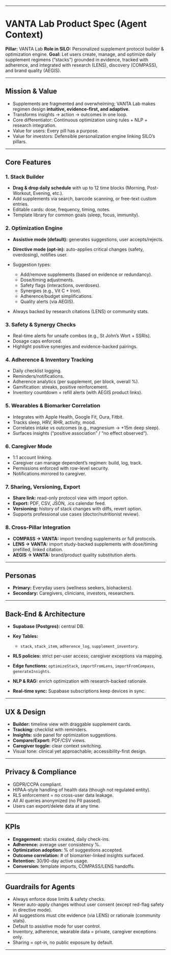 
---

# VANTA Lab Product Spec (Agent Context)

**Pillar:** VANTA Lab
**Role in SILO:** Personalized supplement protocol builder & optimization engine.
**Goal:** Let users create, manage, and optimize daily supplement regimens (“stacks”) grounded in evidence, tracked with adherence, and integrated with research (LENS), discovery (COMPASS), and brand quality (AEGIS).

---

## Mission & Value

* Supplements are fragmented and overwhelming; VANTA Lab makes regimen design **intuitive, evidence-first, and adaptive.**
* Transforms insights → action → outcomes in one loop.
* Core differentiator: Continuous optimization using rules + NLP + research integration.
* Value for users: Every pill has a purpose.
* Value for investors: Defensible personalization engine linking SILO’s pillars.

---

## Core Features

### 1. Stack Builder

* **Drag & drop daily schedule** with up to 12 time blocks (Morning, Post-Workout, Evening, etc.).
* Add supplements via search, barcode scanning, or free-text custom entries.
* Editable cards: dose, frequency, timing, notes.
* Template library for common goals (sleep, focus, immunity).

### 2. Optimization Engine

* **Assistive mode (default):** generates suggestions, user accepts/rejects.
* **Directive mode (opt-in):** auto-applies critical changes (safety, overdosing), notifies user.
* Suggestion types:

  * Add/remove supplements (based on evidence or redundancy).
  * Dose/timing adjustments.
  * Safety flags (interactions, overdoses).
  * Synergies (e.g., Vit C + Iron).
  * Adherence/budget simplifications.
  * Quality alerts (via AEGIS).
* Always backed by research citations (LENS) or community stats.

### 3. Safety & Synergy Checks

* Real-time alerts for unsafe combos (e.g., St John’s Wort + SSRIs).
* Dosage caps enforced.
* Highlight positive synergies and evidence-backed pairings.

### 4. Adherence & Inventory Tracking

* Daily checklist logging.
* Reminders/notifications.
* Adherence analytics (per supplement, per block, overall %).
* Gamification: streaks, positive reinforcement.
* Inventory countdown + refill alerts (with AEGIS product links).

### 5. Wearables & Biomarker Correlation

* Integrates with Apple Health, Google Fit, Oura, Fitbit.
* Tracks sleep, HRV, RHR, activity, mood.
* Correlates intake vs outcomes (e.g., magnesium → +15m deep sleep).
* Surfaces insights (“positive association” / “no effect observed”).

### 6. Caregiver Mode

* 1:1 account linking.
* Caregiver can manage dependent’s regimen: build, log, track.
* Permissions enforced with row-level security.
* Notifications mirrored to caregiver.

### 7. Sharing, Versioning, Export

* **Share link:** read-only protocol view with import option.
* **Export:** PDF, CSV, JSON, .ics calendar feed.
* **Versioning:** history of stack changes with diffs, revert option.
* Supports professional use cases (doctor/nutritionist review).

### 8. Cross-Pillar Integration

* **COMPASS → VANTA:** import trending supplements or full protocols.
* **LENS → VANTA:** import study-backed supplements with dose/timing prefilled, linked citation.
* **AEGIS → VANTA:** brand/product quality substitution alerts.

---

## Personas

* **Primary:** Everyday users (wellness seekers, biohackers).
* **Secondary:** Caregivers, clinicians, investors, researchers.

---

## Back-End & Architecture

* **Supabase (Postgres):** central DB.
* **Key Tables:**

  * `stack`, `stack_item`, `adherence_log`, `supplement_inventory`.
* **RLS policies:** strict per-user access; caregiver exceptions via mapping.
* **Edge functions:** `optimizeStack`, `importFromLens`, `importFromCompass`, `generateInsights`.
* **NLP & RAG:** enrich optimization with research-backed rationale.
* **Real-time sync:** Supabase subscriptions keep devices in sync.

---

## UX & Design

* **Builder:** timeline view with draggable supplement cards.
* **Tracking:** checklist with reminders.
* **Insights:** side panel for optimization suggestions.
* **Compare/Export:** PDF/CSV views.
* **Caregiver toggle:** clear context switching.
* Visual tone: clinical yet approachable; accessibility-first design.

---

## Privacy & Compliance

* GDPR/CCPA compliant.
* HIPAA-style handling of health data (though not regulated entity).
* RLS enforcement = no cross-user data leakage.
* All AI queries anonymized (no PII passed).
* Users can export/delete data at any time.

---

## KPIs

* **Engagement:** stacks created, daily check-ins.
* **Adherence:** average user consistency %.
* **Optimization adoption:** % of suggestions accepted.
* **Outcome correlation:** # of biomarker-linked insights surfaced.
* **Retention:** 30/90-day active usage.
* **Conversion:** template imports, COMPASS/LENS handoffs.

---

## Guardrails for Agents

* Always enforce dose limits & safety checks.
* Never auto-apply changes without user consent (except red-flag safety in directive mode).
* All suggestions must cite evidence (via LENS) or rationale (community stats).
* Default to assistive mode for user control.
* Inventory, adherence, wearable data = private, caregiver exceptions only.
* Sharing = opt-in, no public exposure by default.

---
